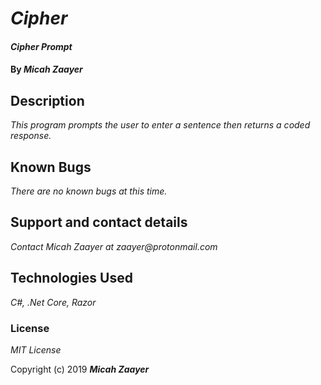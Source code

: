 # _Cipher_

#### _Cipher Prompt_

#### By _**Micah Zaayer**_

## Description

_This program prompts the user to enter a sentence then returns a coded response._


## Known Bugs

_There are no known bugs at this time._

## Support and contact details

_Contact Micah Zaayer at zaayer@protonmail.com_

## Technologies Used

_C#, .Net Core, Razor_

### License

*MIT License*

Copyright (c) 2019 **_Micah Zaayer_**
